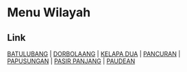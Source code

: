 # Menu Wilayah

## Link

[BATULUBANG](https://github.com/gigit-pemilu/pemilu-2024-71-sulawesi-utara/tree/main/pilpres/hitung-suara/sub/71-sulawesi-utara/sub/72-kota-bitung/sub/01-lembeh-selatan/sub/1003-batulubang)
 | 
[DORBOLAANG](https://github.com/gigit-pemilu/pemilu-2024-71-sulawesi-utara/tree/main/pilpres/hitung-suara/sub/71-sulawesi-utara/sub/72-kota-bitung/sub/01-lembeh-selatan/sub/1011-dorbolaang)
 | 
[KELAPA DUA](https://github.com/gigit-pemilu/pemilu-2024-71-sulawesi-utara/tree/main/pilpres/hitung-suara/sub/71-sulawesi-utara/sub/72-kota-bitung/sub/01-lembeh-selatan/sub/1016-kelapa-dua)
 | 
[PANCURAN](https://github.com/gigit-pemilu/pemilu-2024-71-sulawesi-utara/tree/main/pilpres/hitung-suara/sub/71-sulawesi-utara/sub/72-kota-bitung/sub/01-lembeh-selatan/sub/1006-pancuran)
 | 
[PAPUSUNGAN](https://github.com/gigit-pemilu/pemilu-2024-71-sulawesi-utara/tree/main/pilpres/hitung-suara/sub/71-sulawesi-utara/sub/72-kota-bitung/sub/01-lembeh-selatan/sub/1004-papusungan)
 | 
[PASIR PANJANG](https://github.com/gigit-pemilu/pemilu-2024-71-sulawesi-utara/tree/main/pilpres/hitung-suara/sub/71-sulawesi-utara/sub/72-kota-bitung/sub/01-lembeh-selatan/sub/1001-pasir-panjang)
 | 
[PAUDEAN](https://github.com/gigit-pemilu/pemilu-2024-71-sulawesi-utara/tree/main/pilpres/hitung-suara/sub/71-sulawesi-utara/sub/72-kota-bitung/sub/01-lembeh-selatan/sub/1002-paudean)

